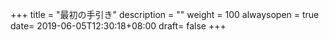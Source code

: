 +++
title = "最初の手引き"
description = ""
weight = 100
alwaysopen = true
date= 2019-06-05T12:30:18+08:00
draft= false
+++
